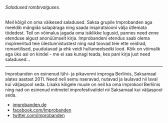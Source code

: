 *Saladused rambivalguses.*<br><br>

Meil kõigil on oma väikesed saladused. Saksa grupile Improbanden aga meeldib mängida salapäraga ning saada inspiratsiooni välja ütlemata tõdedest. Teil on võimalus jagada oma isiklikke lugusid, pannes need enne etenduse algust anonüümselt kirja. Improbandeni etendus saab olema inspireeritud teie ülestunnistustest ning nad toovad teie ette veidrad, romantilised, puudutavad ja ehk veidi hullumeelsedki lood. Kõik on võimalik aga üks asi on kindel - me ei saa kunagi teada, kes pani kirja just need saladused…

---
Improbanden on esinenud lühi- ja pikavormi improga Berliinis, Saksamaal alates aastast 2011. Need neli semu naeravad, nutavad ja laulavad nii laval kui väljaspool seda. Lisaks kõigele muule on neil ka oma improkool Berliinis ning nad on esinenud mitmetel improfestivalidel nii Saksamaal kui väljaspool seda. 

- [improbanden.de](http://www.improbanden.de)
- [facebook.com/Improbanden](https://www.facebook.com/Improbanden)
- [twitter.com/improbanden](https://twitter.com/improbanden)

